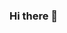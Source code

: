 ### Hi there 👋

<!--
**ama-player0000/ama-player0000** is a ✨ _special_ ✨ repository because its `README.md` (this file) appears on your GitHub profile.

Here are some ideas to get you started:

 🔭 I’m currently working on ...
 🌱 I’m currently learning ...
 👯 I’m looking to collaborate on ...
 🤔 I’m looking for help with ...
 💬 Ask me about ...
 📫 How to reach me: ...
 😄 Pronouns: ...
 ⚡ Fun fact: ...

![url](https://s24.picofile.com/file/8451020068/IMG_20220619_WA0021.jpg) 
